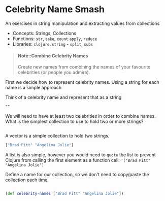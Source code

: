 # Celebrity Name Smash

An exercises in string manipulation and extracting values from collections

* Concepts: Strings, Collections
* Functions: `str`, `take`, `count` `apply`, `reduce`
* Libraries: `clojure.string` - `split`, `subs`


> #### Note::Combine Celebrity Names
> Create new names from combining the names of your favourite celebrities (or people you admire).

First we decide how to represent celebrity names.  Using a string for each name is a simple approach

Think of a celebrity name and represent that as a string

```eval-clojure
""
```

We will need to have at least two celebrities in order to combine names.  What is the simplest collection to use to hold two or more strings?

```eval-clojue

```

<!--sec data-title="Suggested answer..." data-id="answer001" data-collapse=true ces-->
A vector is a simple collection to hold two strings.

```clojure
["Brad Pitt" "Angelina Jolie"]
```

A list is also simple, however you would need to `quote` the list to prevent Clojure from calling the first element as a function call: `'("Brad Pitt" "Angelina Jolie")`

<!--endsec-->


Define a name for our collection, so we don't need to copy/paste the collection each time.

```eval-clojure

```

<!--sec data-title="Suggested answer..." data-id="answer002" data-collapse=true ces-->

```clojure
(def celebrity-names ["Brad Pitt" "Angelina Jolie"])
```
<!--endsec-->
